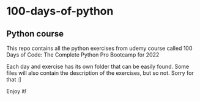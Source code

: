# 100-days-of-python
## Python course
This repo contains all the python exercises from udemy course called 100 Days of Code: The Complete Python Pro Bootcamp for 2022

Each day and exercise has its own folder that can be easily found. 
Some files will also contain the description of the exercises, but so not. Sorry for that :]

Enjoy it!